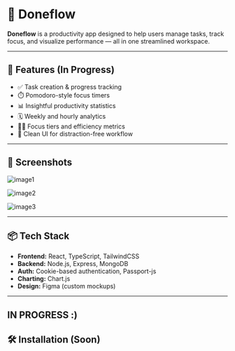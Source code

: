 # 🧠 Doneflow

**Doneflow** is a productivity app designed to help users manage tasks, track focus, and visualize performance — all in one streamlined workspace.

---

## 🚀 Features (In Progress)

- ✅ Task creation & progress tracking  
- ⏱️ Pomodoro-style focus timers  
- 📊 Insightful productivity statistics  
- 🗓️ Weekly and hourly analytics  
- 🧘‍♂️ Focus tiers and efficiency metrics  
- 🧾 Clean UI for distraction-free workflow

---

## 📸 Screenshots

![image1](https://github.com/user-attachments/assets/f0f47c48-8295-449d-9ea5-fc355056f190)

![image2](https://github.com/user-attachments/assets/f0b5e302-eb76-4d17-90c9-50377bf96cd4)

![image3](https://github.com/user-attachments/assets/dcfcd90c-087f-4adc-87b6-7aecf29cd372)

---

## 📦 Tech Stack

- **Frontend:** React, TypeScript, TailwindCSS  
- **Backend:** Node.js, Express, MongoDB  
- **Auth:** Cookie-based authentication, Passport-js  
- **Charting:** Chart.js  
- **Design:** Figma (custom mockups)

---

## IN PROGRESS :)
## 🛠️ Installation (Soon)

